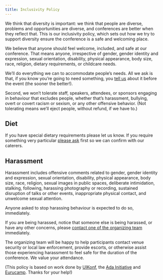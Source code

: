 ```yaml
---
title: Inclusivity Policy
---
```


We think that diversity is important: we think that people are diverse, problems and opportunities are diverse, and conferences are better when they reflect that. This is our inclusivity policy, which sets out how we try to support diversity ensure the conference is a safe and welcoming place.

We believe that anyone should feel welcome, included, and safe at our conference. That means anyone, irrespective of gender, gender identity and expression, sexual orientation, disability, physical appearance, body size, race, religion, dietary requirements, or childcare needs.

We’ll do everything we can to accommodate people’s needs. All we ask is that, if you know you’re going to need something, you [tell us](index.html#organizers) about it before the event (the sooner the better!).

Second, we won’t tolerate staff, speakers, attendees, or sponsors engaging in behaviour that excludes people, whether that’s harassment, bullying, overt or covert racism or sexism, or any other offensive behavior. (Not tolerating means we’ll eject people, without refund, if we have to.)

## Diet

If you have special dietary requirements please let us know. If you require something very particular [please ask](index.html#organizers) first so we can confirm with our caterers.

## Harassment

Harassment includes offensive comments related to gender, gender identity and expression, sexual orientation, disability, physical appearance, body size, race, religion, sexual images in public spaces, deliberate intimidation, stalking, following, harassing photography or recording, sustained disruption of talks or other events, inappropriate physical contact, and unwelcome sexual attention.

Anyone asked to stop harassing behaviour is expected to do so, immediately.

If you are being harassed, notice that someone else is being harassed, or have any other concerns, please [contact one of the organizing team](index.html#organizers) immediately. 

The organizing team will be happy to help participants contact venue security or local law enforcement, provide escorts, or otherwise assist those experiencing harassment to feel safe for the duration of the conference. We value your attendance.

(This policy is based on work done by [UIKonf](http://www.uikonf.com), the [Ada Initiative](http://adainitiative.org/what-we-do/conference-policies/) and [Eurucamp](http://2013.eurucamp.org/policies). Thanks for your help!)

